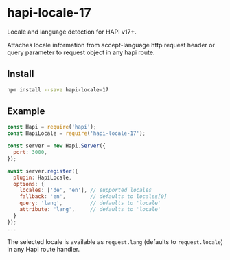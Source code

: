 # hapi-locale-17

Locale and language detection for HAPI v17+.

Attaches locale information from accept-language http request header
or query parameter to request object in any hapi route.

## Install

```bash
npm install --save hapi-locale-17
```

## Example

```js
const Hapi = require('hapi');
const HapiLocale = require('hapi-locale-17');

const server = new Hapi.Server({
  port: 3000,
});

await server.register({
  plugin: HapiLocale,
  options: {
    locales: ['de', 'en'], // supported locales
    fallback: 'en',        // defaults to locales[0]
    query: 'lang',         // defaults to 'locale'
    attribute: 'lang',     // defaults to 'locale'
  }
});
...
```
The selected locale is available as `request.lang` (defaults to `request.locale`) in any Hapi route handler.
